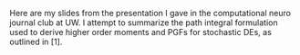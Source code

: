 Here are my slides from the presentation I gave in the computational neuro journal club at UW. I attempt to summarize the path integral formulation used to derive higher order moments and PGFs for stochastic DEs, as outlined in [1].
